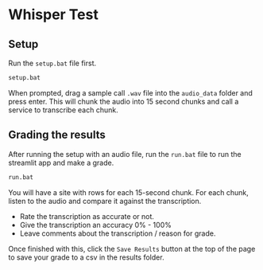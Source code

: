 # Whisper Test

## Setup
Run the `setup.bat` file first.

```bash
setup.bat
```

When prompted, drag a sample call `.wav` file into the `audio_data` folder and press enter. This will chunk the audio into 15 second chunks and call a service to transcribe each chunk.

## Grading the results
After running the setup with an audio file, run the `run.bat` file to run the streamlit app and make a grade.

```bash
run.bat
```

You will have a site with rows for each 15-second chunk. For each chunk, listen to the audio and compare it against the transcription.
- Rate the transcription as accurate or not.
- Give the transcription an accuracy 0% - 100%
- Leave comments about the transcription / reason for grade.

Once finished with this, click the `Save Results` button at the top of the page to save your grade to a csv in the results folder.